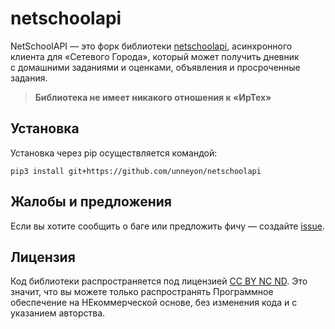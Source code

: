 # netschoolapi
NetSchoolAPI — это форк библиотеки [netschoolapi](https://github.com/nm17/netschoolapi), асинхронного клиента для «Сетевого Города», который может получить дневник с домашними заданиями и оценками, объявления и просроченные задания.
> **Библиотека не имеет никакого отношения к «ИрТех»**

## Установка
Установка через pip осуществляется командой:
```
pip3 install git+https://github.com/unneyon/netschoolapi
```

## Жалобы и предложения
Если вы хотите сообщить о баге или предложить фичу — создайте [issue](https://github.com/unneyon/netschoolapi/issues/).

## Лицензия
Код библиотеки распространяется под лицензией [CC BY NC ND](LICENSE).
Это значит, что вы можете только распространять Программное обеспечение на НЕкоммерческой основе, без изменения кода и с указанием авторства.